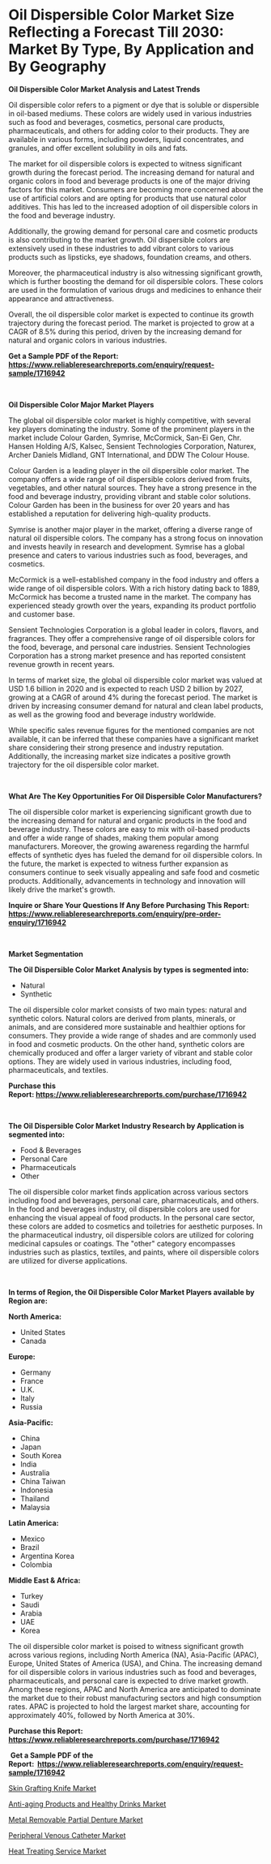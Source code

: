 <p><h1>Oil Dispersible Color Market Size Reflecting a Forecast Till 2030: Market By Type, By Application and By Geography</h1></p><p><strong>Oil Dispersible Color Market Analysis and Latest Trends</strong></p>
<p><p>Oil dispersible color refers to a pigment or dye that is soluble or dispersible in oil-based mediums. These colors are widely used in various industries such as food and beverages, cosmetics, personal care products, pharmaceuticals, and others for adding color to their products. They are available in various forms, including powders, liquid concentrates, and granules, and offer excellent solubility in oils and fats.</p><p>The market for oil dispersible colors is expected to witness significant growth during the forecast period. The increasing demand for natural and organic colors in food and beverage products is one of the major driving factors for this market. Consumers are becoming more concerned about the use of artificial colors and are opting for products that use natural color additives. This has led to the increased adoption of oil dispersible colors in the food and beverage industry.</p><p>Additionally, the growing demand for personal care and cosmetic products is also contributing to the market growth. Oil dispersible colors are extensively used in these industries to add vibrant colors to various products such as lipsticks, eye shadows, foundation creams, and others.</p><p>Moreover, the pharmaceutical industry is also witnessing significant growth, which is further boosting the demand for oil dispersible colors. These colors are used in the formulation of various drugs and medicines to enhance their appearance and attractiveness.</p><p>Overall, the oil dispersible color market is expected to continue its growth trajectory during the forecast period. The market is projected to grow at a CAGR of 8.5% during this period, driven by the increasing demand for natural and organic colors in various industries.</p></p>
<p><strong>Get a Sample PDF of the Report:&nbsp; <a href="https://www.reliableresearchreports.com/enquiry/request-sample/1716942">https://www.reliableresearchreports.com/enquiry/request-sample/1716942</a></strong></p>
<p>&nbsp;</p>
<p><strong>Oil Dispersible Color Major Market Players</strong></p>
<p><p>The global oil dispersible color market is highly competitive, with several key players dominating the industry. Some of the prominent players in the market include Colour Garden, Symrise, McCormick, San-Ei Gen, Chr. Hansen Holding A/S, Kalsec, Sensient Technologies Corporation, Naturex, Archer Daniels Midland, GNT International, and DDW The Colour House.</p><p>Colour Garden is a leading player in the oil dispersible color market. The company offers a wide range of oil dispersible colors derived from fruits, vegetables, and other natural sources. They have a strong presence in the food and beverage industry, providing vibrant and stable color solutions. Colour Garden has been in the business for over 20 years and has established a reputation for delivering high-quality products.</p><p>Symrise is another major player in the market, offering a diverse range of natural oil dispersible colors. The company has a strong focus on innovation and invests heavily in research and development. Symrise has a global presence and caters to various industries such as food, beverages, and cosmetics.</p><p>McCormick is a well-established company in the food industry and offers a wide range of oil dispersible colors. With a rich history dating back to 1889, McCormick has become a trusted name in the market. The company has experienced steady growth over the years, expanding its product portfolio and customer base.</p><p>Sensient Technologies Corporation is a global leader in colors, flavors, and fragrances. They offer a comprehensive range of oil dispersible colors for the food, beverage, and personal care industries. Sensient Technologies Corporation has a strong market presence and has reported consistent revenue growth in recent years.</p><p>In terms of market size, the global oil dispersible color market was valued at USD 1.6 billion in 2020 and is expected to reach USD 2 billion by 2027, growing at a CAGR of around 4% during the forecast period. The market is driven by increasing consumer demand for natural and clean label products, as well as the growing food and beverage industry worldwide.</p><p>While specific sales revenue figures for the mentioned companies are not available, it can be inferred that these companies have a significant market share considering their strong presence and industry reputation. Additionally, the increasing market size indicates a positive growth trajectory for the oil dispersible color market.</p></p>
<p>&nbsp;</p>
<p><strong>What Are The Key Opportunities For Oil Dispersible Color Manufacturers?</strong></p>
<p><p>The oil dispersible color market is experiencing significant growth due to the increasing demand for natural and organic products in the food and beverage industry. These colors are easy to mix with oil-based products and offer a wide range of shades, making them popular among manufacturers. Moreover, the growing awareness regarding the harmful effects of synthetic dyes has fueled the demand for oil dispersible colors. In the future, the market is expected to witness further expansion as consumers continue to seek visually appealing and safe food and cosmetic products. Additionally, advancements in technology and innovation will likely drive the market's growth.</p></p>
<p><strong>Inquire or Share Your Questions If Any Before Purchasing This Report: <a href="https://www.reliableresearchreports.com/enquiry/pre-order-enquiry/1716942">https://www.reliableresearchreports.com/enquiry/pre-order-enquiry/1716942</a></strong></p>
<p>&nbsp;</p>
<p><strong>Market Segmentation</strong></p>
<p><strong>The Oil Dispersible Color Market Analysis by types is segmented into:</strong></p>
<p><ul><li>Natural</li><li>Synthetic</li></ul></p>
<p><p>The oil dispersible color market consists of two main types: natural and synthetic colors. Natural colors are derived from plants, minerals, or animals, and are considered more sustainable and healthier options for consumers. They provide a wide range of shades and are commonly used in food and cosmetic products. On the other hand, synthetic colors are chemically produced and offer a larger variety of vibrant and stable color options. They are widely used in various industries, including food, pharmaceuticals, and textiles.</p></p>
<p><strong>Purchase this Report:&nbsp;<a href="https://www.reliableresearchreports.com/purchase/1716942">https://www.reliableresearchreports.com/purchase/1716942</a></strong></p>
<p>&nbsp;</p>
<p><strong>The Oil Dispersible Color Market Industry Research by Application is segmented into:</strong></p>
<p><ul><li>Food & Beverages</li><li>Personal Care</li><li>Pharmaceuticals</li><li>Other</li></ul></p>
<p><p>The oil dispersible color market finds application across various sectors including food and beverages, personal care, pharmaceuticals, and others. In the food and beverages industry, oil dispersible colors are used for enhancing the visual appeal of food products. In the personal care sector, these colors are added to cosmetics and toiletries for aesthetic purposes. In the pharmaceutical industry, oil dispersible colors are utilized for coloring medicinal capsules or coatings. The "other" category encompasses industries such as plastics, textiles, and paints, where oil dispersible colors are utilized for diverse applications.</p></p>
<p>&nbsp;</p>
<p><strong>In terms of Region, the Oil Dispersible Color Market Players available by Region are:</strong></p>
<p>
    <p> <strong> North America: </strong>
        <ul>
            <li>United States</li>
            <li>Canada</li>
        </ul>
        </p> 
    <p> <strong> Europe: </strong>
        <ul>
            <li>Germany</li>
            <li>France</li>
            <li>U.K.</li>
            <li>Italy</li>
            <li>Russia</li>
        </ul>
        </p> 
    <p> <strong> Asia-Pacific: </strong>
        <ul>
            <li>China</li>
            <li>Japan</li>
            <li>South Korea</li>
            <li>India</li>
            <li>Australia</li>
            <li>China Taiwan</li>
            <li>Indonesia</li>
            <li>Thailand</li>
            <li>Malaysia</li>
        </ul>
        </p> 
    <p> <strong> Latin America: </strong>
        <ul>
            <li>Mexico</li>
            <li>Brazil</li>
            <li>Argentina Korea</li>
            <li>Colombia</li>
        </ul>
        </p> 
    <p> <strong> Middle East & Africa: </strong>
        <ul>
            <li>Turkey</li>
            <li>Saudi</li>
            <li>Arabia</li>
            <li>UAE</li>
            <li>Korea</li>
        </ul>
    </p>
    </p>
<p><p>The oil dispersible color market is poised to witness significant growth across various regions, including North America (NA), Asia-Pacific (APAC), Europe, United States of America (USA), and China. The increasing demand for oil dispersible colors in various industries such as food and beverages, pharmaceuticals, and personal care is expected to drive market growth. Among these regions, APAC and North America are anticipated to dominate the market due to their robust manufacturing sectors and high consumption rates. APAC is projected to hold the largest market share, accounting for approximately 40%, followed by North America at 30%.</p></p>
<p><strong>Purchase this Report: <a href="https://www.reliableresearchreports.com/purchase/1716942">https://www.reliableresearchreports.com/purchase/1716942</a></strong></p>
<p>&nbsp;<strong>Get a Sample PDF of the Report:&nbsp;&nbsp;<a href="https://www.reliableresearchreports.com/enquiry/request-sample/1716942">https://www.reliableresearchreports.com/enquiry/request-sample/1716942</a></strong></p>
<p><strong></strong></p>
<p><p><a href="https://www.linkedin.com/pulse/skin-grafting-knife-market-size-share-global-analysis-report-4seqf/">Skin Grafting Knife Market</a></p><p><a href="https://medium.com/@robinsinghrp23/anti-aging-products-and-healthy-drinks-market-insights-into-market-cagr-market-trends-and-growth-8a6e9177480a">Anti-aging Products and Healthy Drinks Market</a></p><p><a href="https://www.linkedin.com/pulse/metal-removable-partial-denture-market-share-amp-new-trends-zzovf/">Metal Removable Partial Denture Market</a></p><p><a href="https://www.linkedin.com/pulse/peripheral-venous-catheter-market-size-share-global-analysis-hsicf/">Peripheral Venous Catheter Market</a></p><p><a href="https://medium.com/@abhishekreliable23/heat-treating-service-market-exploring-market-share-market-trends-and-future-growth-d28fcc75266b">Heat Treating Service Market</a></p></p>